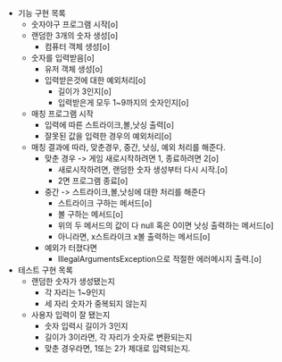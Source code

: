 - 기능 구현 목록
    - 숫자야구 프로그램 시작[o]
    - 랜덤한 3개의 숫자 생성[o]
        - 컴퓨터 객체 생성[o]
    - 숫자를 입력받음[o]
        - 유저 객체 생성[o]
        - 입력받은것에 대한 예외처리[o]
          - 길이가 3인지[o]
          - 입력받은게 모두 1~9까지의 숫자인지[o]
    - 매칭 프로그램 시작
        - 입력에 따른 스트라이크,볼,낫싱 출력[o]
        - 잘못된 값을 입력한 경우의 예외처리[o]
    - 매칭 결과에 따라, 맞춘경우, 중간, 낫싱, 예외 처리를 해준다.
        - 맞춘 경우 -> 게임 새로시작하려면 1, 종료하려면 2[o]
            - 새로시작하려면, 랜덤한 숫자 생성부터 다시 시작.[o]
            - 2면 프로그램 종료[o]
        - 중간 -> 스트라이크,볼,낫싱에 대한 처리를 해준다
            - 스트라이크 구하는 메서드[o]
            - 볼 구하는 메서드[o]
            - 위의 두 메서드의 값이 다 null 혹은 0이면 낫싱 출력하는 메서드[o]
            - 아니라면, x스트라이크 x볼 출력하는 메서드[o]
        - 예외가 터졌다면
            - IllegalArgumentsException으로 적절한 에러메시지 출력.[o]
- 테스트 구현 목록
    - 랜덤한 숫자가 생성됐는지
        - 각 자리는 1~9인지
        - 세 자리 숫자가 중복되지 않는지
    - 사용자 입력이 잘 됐는지
        - 숫자 입력시 길이가 3인지
        - 길이가 3이라면, 각 자리가 숫자로 변환되는지
        - 맞춘 경우라면, 1또는 2가 제대로 입력되는지.
